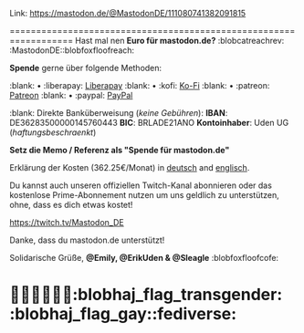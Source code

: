 Link: https://mastodon.de/@MastodonDE/111080741382091815

==================================================================
Hast mal nen **Euro für mastodon.de?** :blobcatreachrev:​:MastodonDE:​:blobfoxfloofreach:  

**Spende** gerne über folgende Methoden:

:blank: • :liberapay: [Liberapay](https://liberapay.com/MastodonDE) 
:blank: • :kofi: [Ko-Fi](https://ko-fi.com/MastodonDE) 
:blank: • :patreon: [Patreon](https://patreon.com/MastodonDE) 
:blank: • :paypal: [PayPal](https://www.paypal.com/donate/?hosted_button_id=7CZ4CXZ2L32R8)  

:blank:
Direkte Banküberweisung (*keine Gebühren*): 
**IBAN**: DE36283500000145760443 
**BIC**: BRLADE21ANO 
**Kontoinhaber**: Uden UG (*haftungsbeschraenkt*) 
  
  
**Setz die Memo / Referenz als "Spende für mastodon.de"**  
  
  
Erklärung der Kosten (362.25€/Monat) in [deutsch](https://mastodon.de/@MastodonDE/110810936592028856) and [englisch](https://mastodon.de/@MastodonDE/110811119053549314).

Du kannst auch unseren offiziellen Twitch-Kanal abonnieren oder das kostenlose Prime-Abonnement nutzen um uns geldlich zu unterstützen, ohne, dass es dich etwas kostet!

https://twitch.tv/Mastodon_DE

Danke, dass du mastodon.de unterstützt!

Solidarische Grüße,
**@Emily, @ErikUden & @Sleagle** :blobfoxfloofcofe:

🤎🧡💛💚💙💜:blobhaj_flag_transgender:​:blobhaj_flag_gay:​:fediverse:
==================================================================